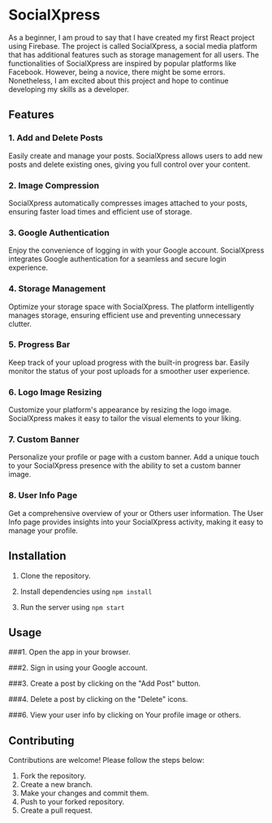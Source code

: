 # SocialXpress

As a beginner, I am proud to say that I have created my first React project using Firebase. The project is called SocialXpress, a social media platform that has additional features such as storage management for all users. The functionalities of SocialXpress are inspired by popular platforms like Facebook. However, being a novice, there might be some errors. Nonetheless, I am excited about this project and hope to continue developing my skills as a developer.



## Features

### 1. Add and Delete Posts
Easily create and manage your posts. SocialXpress allows users to add new posts and delete existing ones, giving you full control over your content.

### 2. Image Compression
SocialXpress automatically compresses images attached to your posts, ensuring faster load times and efficient use of storage.

### 3. Google Authentication
Enjoy the convenience of logging in with your Google account. SocialXpress integrates Google authentication for a seamless and secure login experience.

### 4. Storage Management
Optimize your storage space with SocialXpress. The platform intelligently manages storage, ensuring efficient use and preventing unnecessary clutter.

### 5. Progress Bar
Keep track of your upload progress with the built-in progress bar. Easily monitor the status of your post uploads for a smoother user experience.

### 6. Logo Image Resizing
Customize your platform's appearance by resizing the logo image. SocialXpress makes it easy to tailor the visual elements to your liking.

### 7. Custom Banner
Personalize your profile or page with a custom banner. Add a unique touch to your SocialXpress presence with the ability to set a custom banner image.

### 8. User Info Page
Get a comprehensive overview of your or Others user information. The User Info page provides insights into your SocialXpress activity, making it easy to manage your profile.




## Installation

1. Clone the repository.
   
2. Install dependencies using
`npm install`
   
3. Run the server using
`npm start`



## Usage

###1. Open the app in your browser.

###2. Sign in using your Google account.

###3. Create a post by clicking on the "Add Post" button.

###4. Delete a post by clicking on the "Delete" icons.

###6. View your user info by clicking on Your profile image or others.

## Contributing

Contributions are welcome! Please follow the steps below:

1. Fork the repository.
2. Create a new branch.
3. Make your changes and commit them.
4. Push to your forked repository.
5. Create a pull request.
